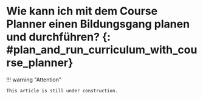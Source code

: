 # Wie kann ich mit dem Course Planner einen Bildungsgang planen und durchführen? {: #plan_and_run_curriculum_with_course_planner}


!!! warning "Attention"

    This article is still under construction.


